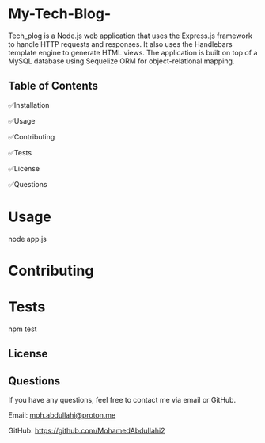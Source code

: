 # My-Tech-Blog-

Tech_plog is a Node.js web application that uses the Express.js framework to handle HTTP requests and responses. It also uses the Handlebars template engine to generate HTML views. The application is built on top of a MySQL database using Sequelize ORM for object-relational mapping.
 
## Table of Contents

✅Installation

✅Usage

✅Contributing

✅Tests

✅License

✅Questions

# Usage


node app.js


# Contributing


# Tests

npm test


## License


## Questions

If you have any questions, feel free to contact me via email or GitHub.

Email: moh.abdullahi@proton.me

GitHub: https://github.com/MohamedAbdullahi2 
